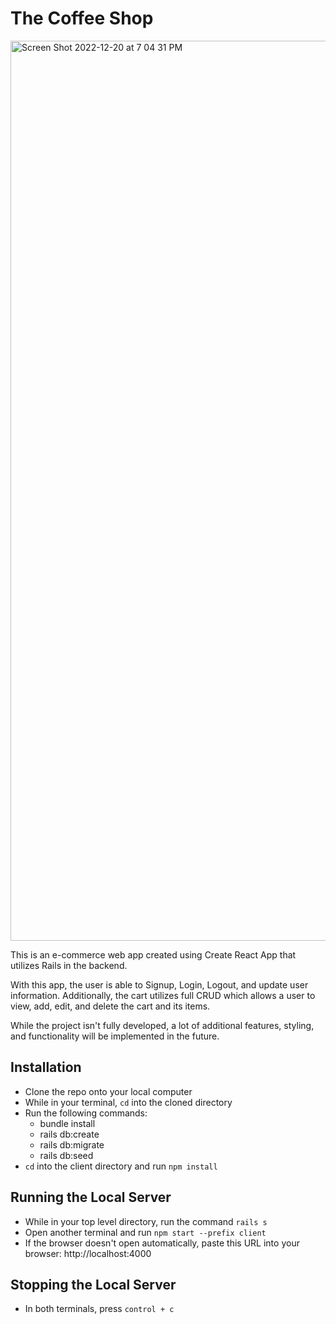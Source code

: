 # The Coffee Shop
<img width="1440" alt="Screen Shot 2022-12-20 at 7 04 31 PM" src="https://user-images.githubusercontent.com/107666746/208790278-3a452595-9944-4c1b-b64f-987fe82a9a94.png">

This is an e-commerce web app created using Create React App that utilizes Rails in the backend.

With this app, the user is able to Signup, Login, Logout, and update user information. Additionally, the cart utilizes full CRUD which allows a user to view, add, edit, and delete the cart and its items.

While the project isn't fully developed, a lot of additional features, styling, and functionality will be implemented in the future.

## Installation
- Clone the repo onto your local computer
- While in your terminal, `cd` into the cloned directory
- Run the following commands: 
  - bundle install
  - rails db:create
  - rails db:migrate
  - rails db:seed
- `cd` into the client directory and run `npm install`

## Running the Local Server
- While in your top level directory, run the command `rails s`
- Open another terminal and run `npm start --prefix client`
- If the browser doesn't open automatically, paste this URL into your browser: http://localhost:4000

## Stopping the Local Server
- In both terminals, press `control + c`
